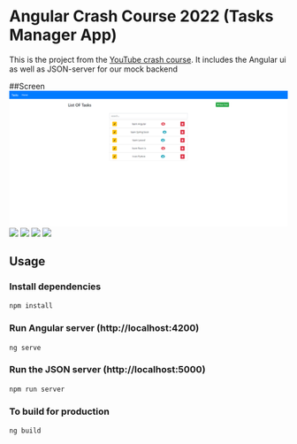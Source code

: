 # Angular Crash Course 2022 (Tasks Manager App)

This is the project from the [YouTube crash course](https://youtu.be/i0jHgkoro1A "Angular de A a Z avec une Api Rest et Json Server en Darija
"). It includes the Angular ui as well as JSON-server for our mock backend

##Screen
<img src="screens/scren1.png">
<img src="screens/scren2.png">
<img src="screens/scren3.png">
<img src="screens/scren4.png">
<img src="screens/scren5.png">

## Usage

### Install dependencies

```
npm install
```

### Run Angular server (http://localhost:4200)

```
ng serve
```

### Run the JSON server (http://localhost:5000)

```
npm run server
```

### To build for production

```
ng build
```
